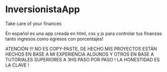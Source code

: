 # InversionistaApp
Take care of your finances

En español es una app creada en html, css y js para controlar tus finanzas tanto ingresos como egresos con porcentajes!

ATENCIÓN !!! NO ES COPY-PASTE, DE HECHO MIS PROYECTOS ESTÁN HECHOS EN BASE A MI EXPERIENCIA ALGUNOS Y OTROS EN BASE A TUTORIALES SUPERIORES A 3HS PASO POR PASO ! LA HONESTIDAD ES LA CLAVE !
